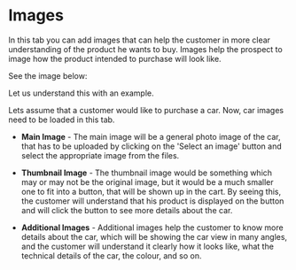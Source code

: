 # Images

In this tab you can add images that can help the customer in more clear understanding of the product he wants to buy. Images help the prospect to image how the product intended to purchase will look like.

See the image below:



Let us understand this with an example. 

Lets assume that a customer would like to purchase a car. Now, car images need to be loaded in this tab. 

* **Main Image** - The main image will be a general photo image of the car, that has to be uploaded by clicking on the 'Select an image' button and select the appropriate image from the files.

* **Thumbnail Image** - The thumbnail image would be something which may or may not be the original image, but it would be a much smaller one to fit into a button, that will be shown up in the cart. By seeing this, the customer will understand that his product is displayed on the button and will click the button to see more details about the car.

* **Additional Images** - Additional images help the customer to know more details about the car, which will be showing the car view in many angles, and the customer will understand it clearly how it looks like, what the technical details of the car, the colour, and so on.